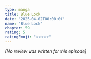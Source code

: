 ```yaml
---
type: manga
title: Blue Lock
date: "2025-04-02T00:00:00"
name: "Blue Lock"
chapter: 59
rating: 5
ratingEmoji: "⭐️⭐️⭐️⭐️⭐️"
---
```


_[No review was written for this episode]_